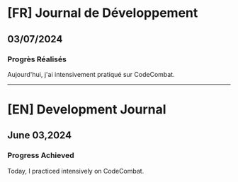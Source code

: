 # [FR] Journal de Développement

## 03/07/2024

### Progrès Réalisés

Aujourd'hui, j'ai intensivement pratiqué sur CodeCombat.

---

# [EN] Development Journal

## June 03,2024

### Progress Achieved

Today, I practiced intensively on CodeCombat.
